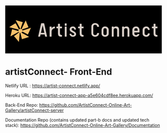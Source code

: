 ![logo](./Logo.png) 
# artistConnect- Front-End 

Netlify URL : https://artist-connect.netlify.app/ 

Heroku URL: https://artist-connect-app-a5e604cdf8ee.herokuapp.com/

Back-End Repo: https://github.com/ArtistConnect-Online-Art-Gallery/artistConnect-server 

Documentation Repo (contains updated part-b docs and updated tech stack): 
https://github.com/ArtistConnect-Online-Art-Gallery/Documentation

